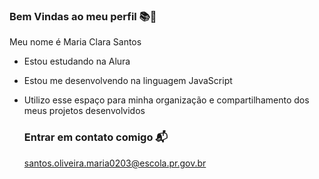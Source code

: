 ### Bem Vindas ao meu perfil 📚🧡

Meu nome é Maria Clara Santos

- Estou estudando na Alura
- Estou me desenvolvendo na linguagem JavaScript
- Utilizo esse espaço para minha organização e compartilhamento dos meus projetos desenvolvidos

  ### Entrar em contato comigo 📬

  santos.oliveira.maria0203@escola.pr.gov.br
